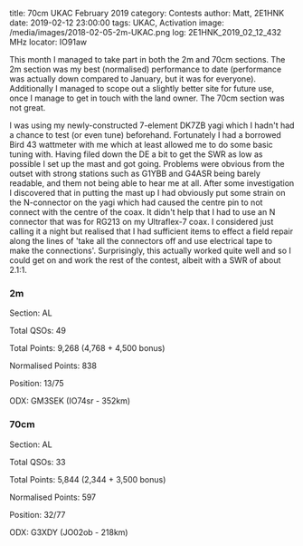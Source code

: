 title: 70cm UKAC February 2019
category: Contests
author: Matt, 2E1HNK
date: 2019-02-12 23:00:00
tags: UKAC, Activation
image: /media/images/2018-02-05-2m-UKAC.png
log: 2E1HNK_2019_02_12_432 MHz
locator: IO91aw



This month I managed to take part in both the 2m and 70cm sections. The 2m section was my best (normalised) performance
to date (performance was actually down compared to January, but it was for everyone). Additionally I managed to scope out a slightly better site for future use, once I manage to get in touch with the land owner. The 70cm section was not great.


I was using my newly-constructed 7-element DK7ZB yagi which I
hadn't had a chance to test (or even tune) beforehand. Fortunately I had a borrowed Bird 43 wattmeter with me which
at least allowed me to do some basic tuning with. Having filed down the DE a bit to get the SWR as low as possible
I set up the mast and got going. Problems were obvious from the outset with strong stations such as G1YBB and G4ASR
being barely readable, and them not being able to hear me at all. After some investigation I discovered that in putting the mast up I had obviously put some strain on the N-connector on the yagi which had caused the centre pin to not connect with
the centre of the coax. It didn't help that I had to use an N connector that was for RG213 on my Ultraflex-7 coax. I considered
just calling it a night but realised that I had sufficient items to effect a field repair along the lines of 'take all
the connectors off and use electrical tape to make the connections'. Surprisingly, this actually worked quite well and
so I could get on and work the rest of the contest, albeit with a SWR of about 2.1:1.

### 2m

Section: AL

Total QSOs: 49

Total Points: 9,268 (4,768 + 4,500 bonus)

Normalised Points: 838

Position: 13/75

ODX: GM3SEK (IO74sr - 352km)

### 70cm

Section: AL

Total QSOs: 33

Total Points: 5,844 (2,344 + 3,500 bonus)

Normalised Points: 597

Position: 32/77

ODX: G3XDY (JO02ob - 218km)
